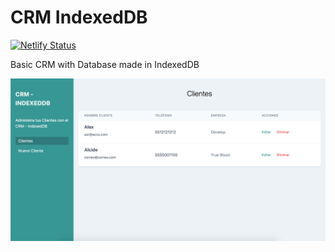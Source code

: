 # CRM IndexedDB


[![Netlify Status](https://api.netlify.com/api/v1/badges/df230f82-97ea-4b93-8258-408a601183e4/deploy-status)](https://eloquent-bose-0e4136.netlify.app/index.html)

Basic CRM with Database made in IndexedDB 

![Screenshot](img/Screenshot.png) 